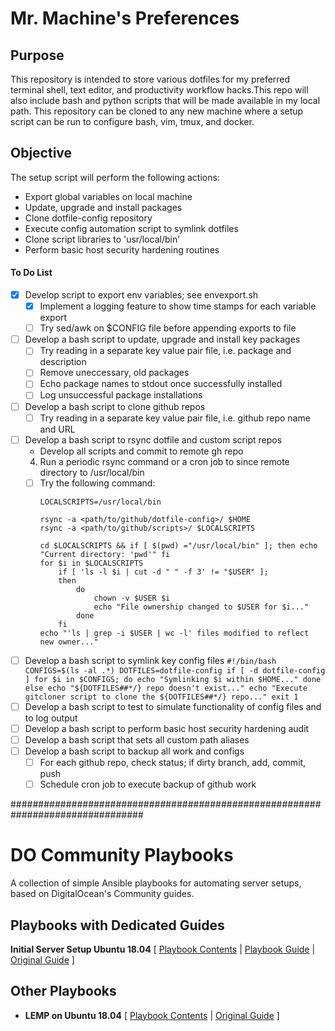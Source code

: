 # Mr. Machine's Preferences

## Purpose
This repository is intended to store various dotfiles for my preferred terminal shell, text editor, and productivity workflow hacks.This repo will also include bash and python scripts that will be made available in my local path. This repository can be cloned to any new machine where a setup script can be run to configure bash, vim, tmux, and docker.

## Objective
The setup script will perform the following actions:
+ Export global variables on local machine
+ Update, upgrade and install packages
+ Clone dotfile-config repository 
+ Execute config automation script to symlink dotfiles
+ Clone script libraries to 'usr/local/bin'
+ Perform basic host security hardening routines
    
#### To Do List
+ [x] Develop script to export env variables; see envexport.sh
    - [x] Implement a logging feature to show time stamps for each variable export
    - [ ] Try sed/awk on $CONFIG file before appending exports to file
+ [ ] Develop a bash script to update, upgrade and install key packages
    - [ ] Try reading in a separate key value pair file, i.e. package and description
    - [ ] Remove uneccessary, old packages
    - [ ] Echo package names to stdout once successfully installed
    - [ ] Log unsuccessful package installations
+ [ ] Develop a bash script to clone github repos
    - [ ] Try reading in a separate key value pair file, i.e. github repo name and URL
+ [ ] Develop a bash script to rsync dotfile and custom script repos
    -  Develop all scripts and commit to remote gh repo
    4. Run a periodic rsync command or a cron job to since remote directory to /usr/local/bin
    - [ ] Try the following command:
        ```
        LOCALSCRIPTS=/usr/local/bin

        rsync -a <path/to/github/dotfile-config>/ $HOME
        rsync -a <path/to/github/scripts>/ $LOCALSCRIPTS
        
        cd $LOCALSCRIPTS && if [ $(pwd) ="/usr/local/bin" ]; then echo "Current directory: 'pwd'" fi
        for $i in $LOCALSCRIPTS
            if [ 'ls -l $i | cut -d " " -f 3' != "$USER" ];
            then
                do 
                    chown -v $USER $i 
                    echo "File ownership changed to $USER for $i..."
                done
            fi
        echo "'ls | grep -i $USER | wc -l' files modified to reflect new owner..."
        ```
+ [ ] Develop a bash script to symlink key config files
        ```
        #!/bin/bash
        CONFIGS=$(ls -al .*)
        DOTFILES=dotfile-config
        if [ -d dotfile-config ]
            for $i in $CONFIGS;
            do
                echo "Symlinking $i within $HOME..."
            done
        else
            echo "${DOTFILES##*/} repo doesn't exist..."
            echo "Execute gitcloner script to clone the ${DOTFILES##*/} repo..."
            exit 1
        ```
+ [ ] Develop a bash script to test to simulate functionality of config files and to log output
+ [ ] Develop a bash script to perform basic host security hardening audit
+ [ ] Develop a bash script that sets all custom path aliases
+ [ ] Develop a bash script to backup all work and configs
    - [ ] For each github repo, check status; if dirty branch, add, commit, push
    - [ ] Schedule cron job to execute backup of github work
  
################################################################################

# DO Community Playbooks

A collection of simple Ansible playbooks for automating server setups, based on DigitalOcean's Community guides.

## Playbooks with Dedicated Guides

**Initial Server Setup Ubuntu 18.04** [ [Playbook Contents](https://github.com/do-community/ansible-playbooks/blob/master/initial_server_setup/ubuntu1804.yml) | [Playbook Guide](https://www.digitalocean.com/community/tutorials/automating-initial-server-setup-with-ansible) | [Original Guide](https://www.digitalocean.com/community/tutorials/initial-server-setup-with-ubuntu-18-04) ] 

## Other Playbooks
- **LEMP on Ubuntu 18.04** [ [Playbook Contents](https://github.com/do-community/ansible-playbooks/blob/master/lemp/ubuntu1804.yml) | [Original Guide](https://www.digitalocean.com/community/tutorials/how-to-install-linux-nginx-mysql-php-lemp-stack-ubuntu-18-04) ]

